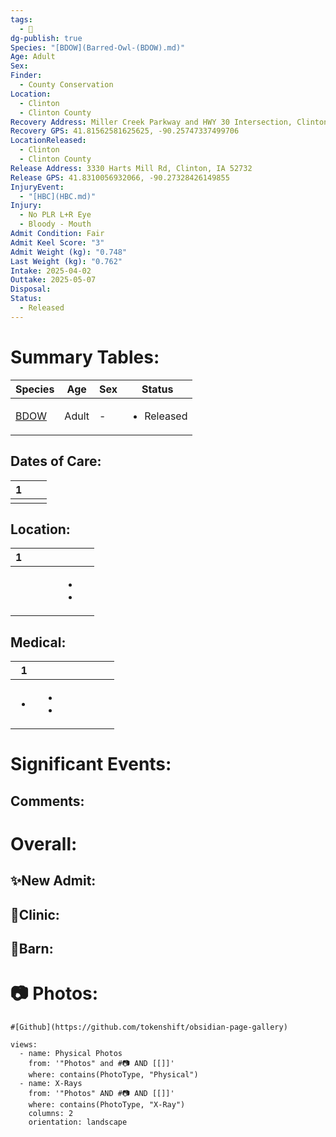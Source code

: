 ```yaml
---
tags:
  - 🦅
dg-publish: true
Species: "[BDOW](Barred-Owl-(BDOW).md)"
Age: Adult
Sex: 
Finder:
  - County Conservation
Location:
  - Clinton
  - Clinton County
Recovery Address: Miller Creek Parkway and HWY 30 Intersection, Clinton IA
Recovery GPS: 41.81562581625625, -90.25747337499706
LocationReleased:
  - Clinton
  - Clinton County
Release Address: 3330 Harts Mill Rd, Clinton, IA 52732
Release GPS: 41.8310056932066, -90.27328426149855
InjuryEvent:
  - "[HBC](HBC.md)"
Injury:
  - No PLR L+R Eye
  - Bloody - Mouth
Admit Condition: Fair
Admit Keel Score: "3"
Admit Weight (kg): "0.748"
Last Weight (kg): "0.762"
Intake: 2025-04-02
Outtake: 2025-05-07
Disposal: 
Status:
  - Released
---
```


# Summary Tables:

| Species                                           | Age   | Sex | Status                     |
| ------------------------------------------------- | ----- | --- | -------------------------- |
| [BDOW](./Barred-Owl-(BDOW).md) | Adult | \-  | <ul><li>Released</li></ul> |


## Dates of Care:

<div><table class="dataview table-view-table"><thead class="table-view-thead"><tr class="table-view-tr-header"><th class="table-view-th"><span></span><span class="dataview small-text">1</span></th><th class="table-view-th"><span></span></th><th class="table-view-th"><span></span></th></tr></thead><tbody class="table-view-tbody"><tr><td><span></span></td><td><span></span></td><td><span></span></td></tr></tbody></table></div>

## Location:
<div><table class="dataview table-view-table"><thead class="table-view-thead"><tr class="table-view-tr-header"><th class="table-view-th"><span></span><span class="dataview small-text">1</span></th><th class="table-view-th"><span></span></th><th class="table-view-th"><span></span></th><th class="table-view-th"><span></span></th><th class="table-view-th"><span></span></th><th class="table-view-th"><span></span></th></tr></thead><tbody class="table-view-tbody"><tr><td><span></span></td><td><span></span></td><td><span></span></td><td><span></span></td><td><ul class="dataview dataview-ul dataview-result-list-ul"><li class="dataview-result-list-li"><span></span></li><li class="dataview-result-list-li"><span></span></li></ul></td><td><span></span></td></tr></tbody></table></div>

## Medical:

<div><table class="dataview table-view-table"><thead class="table-view-thead"><tr class="table-view-tr-header"><th class="table-view-th"><span></span><span class="dataview small-text">1</span></th><th class="table-view-th"><span></span></th><th class="table-view-th"><span></span></th><th class="table-view-th"><span></span></th><th class="table-view-th"><span></span></th><th class="table-view-th"><span></span></th><th class="table-view-th"><span></span></th></tr></thead><tbody class="table-view-tbody"><tr><td><ul class="dataview dataview-ul dataview-result-list-ul"><li class="dataview-result-list-li"><span></span></li></ul></td><td><ul class="dataview dataview-ul dataview-result-list-ul"><li class="dataview-result-list-li"><span></span></li><li class="dataview-result-list-li"><span></span></li></ul></td><td><span></span></td><td><span></span></td><td><span></span></td><td><span></span></td><td><span></span></td></tr></tbody></table></div>

# Significant Events:


## Comments:


# Overall:

## ✨New Admit:



## 🏥Clinic:



## 🏡Barn:



# 📷 Photos:

```page-gallery
#[Github](https://github.com/tokenshift/obsidian-page-gallery)

views:
  - name: Physical Photos
    from: '"Photos" and #📷 AND [[]]'
    where: contains(PhotoType, "Physical")
  - name: X-Rays
    from: '"Photos" AND #📷 AND [[]]'
    where: contains(PhotoType, "X-Ray")
    columns: 2
    orientation: landscape
```